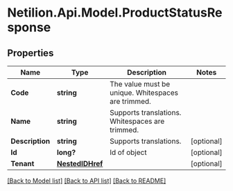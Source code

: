 # Netilion.Api.Model.ProductStatusResponse
## Properties

Name | Type | Description | Notes
------------ | ------------- | ------------- | -------------
**Code** | **string** | The value must be unique. Whitespaces are trimmed. | 
**Name** | **string** | Supports translations. Whitespaces are trimmed. | 
**Description** | **string** | Supports translations. | [optional] 
**Id** | **long?** | Id of object | [optional] 
**Tenant** | [**NestedIDHref**](NestedIDHref.md) |  | [optional] 

[[Back to Model list]](../README.md#documentation-for-models) [[Back to API list]](../README.md#documentation-for-api-endpoints) [[Back to README]](../README.md)

